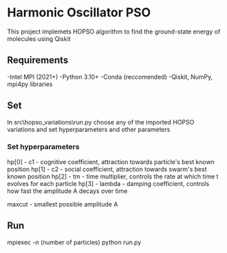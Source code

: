 # Harmonic Oscillator PSO

This project implemets HOPSO algorithm to find the ground-state energy of molecules using Qiskit

## Requirements

-Intel MPI (2021+)
-Python 3.10+
-Conda (reccomended)
-Qiskit, NumPy, mpi4py libraries

## Set

In src\hopso_variations\run.py choose any of the imported HOPSO variations and set hyperparameters and other parameters

### Set hyperparameters

hp[0] - c1 - cognitive coefficient, attraction towards particle's best known position
hp[1] - c2 - social coefficient, attraction towards swarm's best known position
hp[2] - tm - time multiplier, controls the rate at which time t evolves for each particle
hp[3] - lambda - damping coefficient, controls how fast the amplitude A decays over time

maxcut - smallest possible amplitude A

## Run

mpiexec -n (number of particles) python run.py

